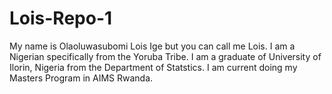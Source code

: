 # Lois-Repo-1
My name is Olaoluwasubomi Lois Ige but you can call me Lois. I am a Nigerian specifically from the Yoruba Tribe. I am a graduate of University of Ilorin, Nigeria from the Department of Statstics. I am current doing my Masters Program in AIMS Rwanda.
